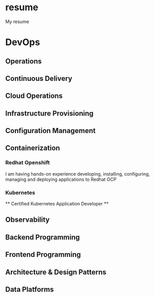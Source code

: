 # resume
My resume

# DevOps

## Operations

## Continuous Delivery

## Cloud Operations

## Infrastructure Provisioning

## Configuration Management

## Containerization
### Redhat Openshift
I am having hands-on experience developing, installing, configuring, managing and deploying applications to Redhat OCP

### Kubernetes
** Certified Kubernetes Application Developer **

## Observability

## Backend Programming

## Frontend Programming

## Architecture & Design Patterns

## Data Platforms

